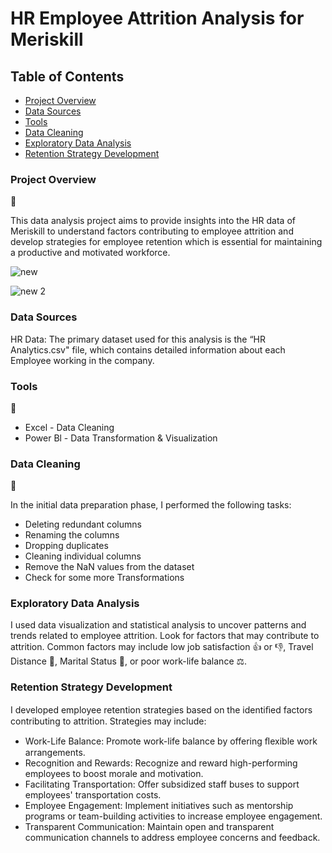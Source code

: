 # HR Employee Attrition Analysis for Meriskill

## Table of Contents

- [Project Overview](#project-overview)
- [Data Sources](#data-sources)
- [Tools](#tools)
- [Data Cleaning](#data-cleaning)
- [Exploratory Data Analysis](#exploratory-data-analysis)
- [Retention Strategy Development](#retention-strategy-development)

### Project Overview
💼

This data analysis project aims to provide insights into the HR data of Meriskill to understand factors contributing to employee attrition and develop strategies for employee retention which is essential for maintaining a productive and motivated workforce.

![new](https://github.com/alfalytics/Meriskill-HR-Attrition/assets/143225371/3269304c-377e-4b47-bf42-9c51a972099a)

![new 2](https://github.com/alfalytics/Meriskill-HR-Attrition/assets/143225371/6e6db1f8-8a4d-4032-92d2-4b4e8ee0da04)


### Data Sources 

HR Data: The primary dataset used for this analysis is the “HR Analytics.csv" file, which contains detailed information about each Employee working in the company. 

### Tools
🧰
- Excel - Data Cleaning  
- Power Bl - Data Transformation & Visualization

### Data Cleaning
🧹

In the initial data preparation phase, I performed the following tasks:
- Deleting redundant columns
- Renaming the columns
- Dropping duplicates
- Cleaning individual columns
- Remove the NaN values from the dataset
- Check for some more Transformations

### Exploratory Data Analysis

I used data visualization and statistical analysis to uncover patterns and trends related to employee attrition. Look for factors that may contribute to attrition. Common factors may include low job satisfaction 👍 or 👎, Travel Distance 🚗, Marital Status 👫, or poor work-life balance ⚖️.

### Retention Strategy Development

I developed employee retention strategies based on the identiﬁed factors contributing to attrition. Strategies may include:
- Work-Life Balance: Promote work-life balance by offering ﬂexible work arrangements.
- Recognition and Rewards: Recognize and reward high-performing employees to boost morale and motivation. 
- Facilitating Transportation: Offer subsidized staff buses to support employees' transportation costs. 
- Employee Engagement: Implement initiatives such as mentorship programs or team-building activities to increase employee engagement. 
- Transparent Communication: Maintain open and transparent communication channels to address employee concerns and feedback.
